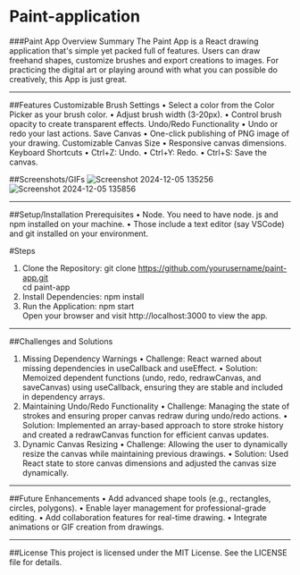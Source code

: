 # Paint-application

###Paint App
Overview
Summary The Paint App is a React drawing application that's simple yet packed full of features. Users can draw freehand shapes, customize brushes and export creations to images. For practicing the digital art or playing around with what you can possible do creatively, this App is just great.
________________________________________
##Features
Customizable Brush Settings
•	Select a color from the Color Picker as your brush color.
•	Adjust brush width (3-20px).
•	Control brush opacity to create transparent effects.
Undo/Redo Functionality
•	Undo or redo your last actions.
Save Canvas
•	One-click publishing of PNG image of your drawing.
Customizable Canvas Size
•	Responsive canvas dimensions.
Keyboard Shortcuts
•	Ctrl+Z: Undo.
•	Ctrl+Y: Redo.
•	Ctrl+S: Save the canvas.

##Screenshots/GIFs 
 ![Screenshot 2024-12-05 135256](https://github.com/user-attachments/assets/2fb1c7ac-eaeb-4118-8ae0-1cf2ee090040)
 ![Screenshot 2024-12-05 135856](https://github.com/user-attachments/assets/7e4d6758-c588-4c64-8ce1-8ecb6ac6472a)
_______________________________________
##Setup/Installation
Prerequisites
•	Node. You need to have node. js and npm installed on your machine.
•	Those include a text editor (say VSCode) and git installed on your environment.

#Steps
1.	Clone the Repository:
git clone https://github.com/yourusername/paint-app.git  
cd paint-app  
2.	Install Dependencies:
npm install  
3.	Run the Application:
npm start  
Open your browser and visit http://localhost:3000 to view the app.
________________________________________
##Challenges and Solutions
1. Missing Dependency Warnings
•	Challenge: React warned about missing dependencies in useCallback and useEffect.
•	Solution: Memoized dependent functions (undo, redo, redrawCanvas, and saveCanvas) using useCallback, ensuring they are stable and included in dependency arrays.
2. Maintaining Undo/Redo Functionality
•	Challenge: Managing the state of strokes and ensuring proper canvas redraw during undo/redo actions.
•	Solution: Implemented an array-based approach to store stroke history and created a redrawCanvas function for efficient canvas updates.
3. Dynamic Canvas Resizing
•	Challenge: Allowing the user to dynamically resize the canvas while maintaining previous drawings.
•	Solution: Used React state to store canvas dimensions and adjusted the canvas size dynamically.
________________________________________
##Future Enhancements
•	Add advanced shape tools (e.g., rectangles, circles, polygons).
•	Enable layer management for professional-grade editing.
•	Add collaboration features for real-time drawing.
•	Integrate animations or GIF creation from drawings.
________________________________________
##License
This project is licensed under the MIT License. See the LICENSE file for details.

